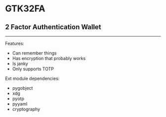 # GTK32FA
## 2 Factor Authentication Wallet
---
Features:
- Can remember things
- Has encryption that probably works
- Is janky
- Only supports TOTP

Ext module dependencies:
- pygobject
- xdg
- pyotp
- pyyaml
- cryptography
